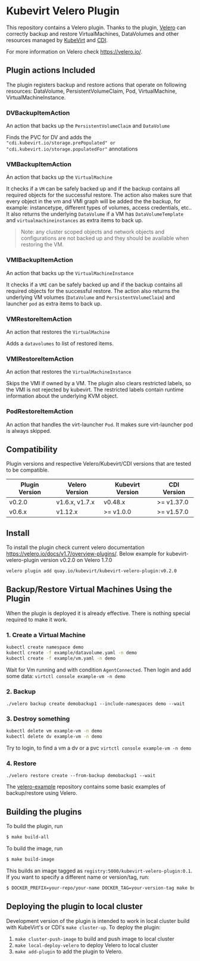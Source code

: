 # Kubevirt Velero Plugin

This repository contains a Velero plugin. Thanks to the plugin, [Velero](https://velero.io/) can correctly backup and restore
VirtualMachines, DataVolumes and other resources managed by [KubeVirt](https://kubevirt.io/) and 
[CDI](https://github.com/kubevirt/containerized-data-importer/).

For more information on Velero check https://velero.io/.

## Plugin actions Included

The plugin registers backup and restore actions that operate on following resources: DataVolume, PersistentVolumeClaim, Pod, VirtualMachine, VirtualMachineInstance.

### **DVBackupItemAction** 
An action that backs up the `PersistentVolumeClaim` and `DataVolume`
 
Finds the PVC for DV and adds the `"cdi.kubevirt.io/storage.prePopulated" or "cdi.kubevirt.io/storage.populatedFor"` annotations

### **VMBackupItemAction** 
An action that backs up the `VirtualMachine`
 
It checks if a `VM` can be safely backed up and if the backup contains all required objects for the successful restore. 
The action also makes sure that every object in the vm and VMI graph will be added the the backup, for example: instancetype, different types of volumes, access credentials, etc..
It also returns the underlying `DataVolume` if a VM has `DataVolumeTemplate` and `virtualmachineinstances` as extra items to back up.

> Note: any cluster scoped objects and network objects and configurations are not backed up and they should be available when restoring the VM.

### **VMIBackupItemAction** 
An action that backs up the `VirtualMachineInstance`
 
It checks if a `VMI` can be safely backed up and if the backup contains all required objects for the successful restore.
The action also returns the underlying VM volumes (`DataVolume` and `PersistentVolumeClaim`) and launcher `pod` as extra items to back up.

### **VMRestoreItemAction**
An action that restores the `VirtualMachine`
 
Adds a `datavolumes` to list of restored items.

### **VMIRestoreItemAction** 
An action that restores the `VirtualMachineInstance`

Skips the VMI if owned by a VM. The plugin also clears restricted labels, so the VMI is not rejected by kubevirt.  The restricted labels contain runtime information about the underlying KVM object.

### **PodRestoreItemAction**
An action that handles the virt-launcher `Pod`. It makes sure virt-launcher pod is always skipped.

## Compatibility

Plugin versions and respective Velero/Kubevirt/CDI versions that are tested to be compatible.

| Plugin Version  | Velero Version | Kubevirt Version | CDI Version  |
|-----------------|----------------|------------------|--------------|
| v0.2.0          | v1.6.x, v1.7.x | v0.48.x          | \>= v1.37.0  |(NOT RECOMMENDED TO USE)
| v0.6.x          | v1.12.x        | \>= v1.0.0       | \>= v1.57.0  |

## Install

To install the plugin check current velero documentation https://velero.io/docs/v1.7/overview-plugins/.
Below example for kubevirt-velero-plugin version v0.2.0 on Velero 1.7.0

```bash
velero plugin add quay.io/kubevirt/kubevirt-velero-plugin:v0.2.0
```

## Backup/Restore Virtual Machines Using the Plugin

When the plugin is deployed it is already effective. There is nothing special required to make it work.
### 1. Create a Virtual Machine

```bash
kubectl create namespace demo
kubectl create -f example/datavolume.yaml -n demo
kubectl create -f example/vm.yaml -n demo
```
Wait for Vm running and with condition `AgentConnected`. Then login and add some data:
`virtctl console example-vm -n demo`

### 2. Backup

`./velero backup create demobackup1 --include-namespaces demo --wait`

### 3. Destroy something
```bash
kubectl delete vm example-vm -n demo
kubectl delete dv example-vm -n demo
```
Try to login, to find a vm a dv or a pvc
`virtctl console example-vm -n demo`
### 4. Restore

`./velero restore create --from-backup demobackup1 --wait`

The [velero-example](https://github.com/konveyor/velero-examples) repository contains some basic examples of backup/restore using Velero.

## Building the plugins

To build the plugin, run

```bash
$ make build-all
```

To build the image, run

```bash
$ make build-image
```

This builds an image tagged as `registry:5000/kubevirt-velero-plugin:0.1`. If you want to specify a different name or version/tag, run:

```bash
$ DOCKER_PREFIX=your-repo/your-name DOCKER_TAG=your-version-tag make build-image
```

## Deploying the plugin to local cluster

Development version of the plugin is intended to work in local cluster build with KubeVirt's or CDI's `make cluster-up`.
To deploy the plugin:


1. `make cluster-push-image` to build and push image to local cluster
2. `make local-deploy-velero` to deploy Velero to local cluster
3. `make add-plugin` to add the plugin to Velero.
